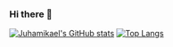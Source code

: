 ### Hi there 👋

[![Juhamikael's GitHub stats](https://github-readme-stats.vercel.app/api?username=juhamikael&show_icons=true&card_width=1&theme=dark)](https://github.com/anuraghazra/github-readme-stats)
[![Top Langs](https://github-readme-stats.vercel.app/api/top-langs/?username=juhamikael&layout=compact&theme=dark)](https://github.com/anuraghazra/github-readme-stats)

<!--
**juhamikael/juhamikael** is a ✨ _special_ ✨ repository because its `README.md` (this file) appears on your GitHub profile.

Here are some ideas to get you started:

- 🔭 I’m currently working on ...
- 🌱 I’m currently learning ...
- 👯 I’m looking to collaborate on ...
- 🤔 I’m looking for help with ...
- 💬 Ask me about ...
- 📫 How to reach me: ...
- 😄 Pronouns: ...
- ⚡ Fun fact: ...
-->
